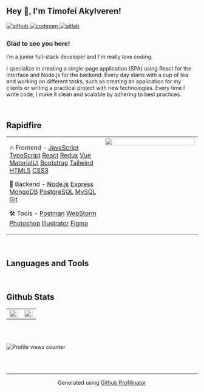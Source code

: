 ## Hey 👋, I'm Timofei Akylveren!  
  

<a href="https://github.com/TimProger" target="_blank">
<img src=https://img.shields.io/badge/github-%2324292e.svg?&style=for-the-badge&logo=github&logoColor=white alt=github style="margin-bottom: 5px;" />
</a>
<a href="https://codepen.com/timakyl" target="_blank">
<img src=https://img.shields.io/badge/codepen-%23131417.svg?&style=for-the-badge&logo=codepen&logoColor=white alt=codepen style="margin-bottom: 5px;" />
</a>
<a href="https://gitlab.com/TimProger" target="_blank">
<img src=https://img.shields.io/badge/gitlab-330F63.svg?&style=for-the-badge&logo=gitlab&logoColor=white alt=gitlab style="margin-bottom: 5px;" />
</a>  
  



### Glad to see you here!  
I’m a junior full-stack developer and I'm really love coding.

I specialize in creating a single-page application (SPA) using React for the interface and Node.js for the backend. Every day starts with a cup of tea and working on different tasks, such as creating an application for my clients or writing a practical project with new technologies. Every time I write code, I make it clean and scalable by adhering to best practices.  
  

<br/>  


## Rapidfire  
<table><tr><td valign="top" width="50%">

🔥 Frontend - 
[JavaScript](https://www.javascript.com/)
[TypeScript](https://www.typescriptlang.org/)
[React](https://reactjs.org/)
[Redux](https://redux.js.org/)
[Vue](https://vuejs.org/)
[MaterialUI](https://mui.com/)
[Bootstrap](https://getbootstrap.com/)
[Tailwind](https://tailwindcss.com/)
[HTML5](https://html.com/)
[CSS3](https://www.w3.org/Style/CSS/Overview.en.html)  
  

📝 Backend - 
[Node.js](https://nodejs.org/en/)
[Express](https://expressjs.com/)
[MongoDB](https://www.mongodb.com/)
[PostgreSQL](https://www.postgresql.org/)
[MySQL](https://www.mysql.com/)
[Git](https://git-scm.com/)  
  

 🛠️ Tools - 
[Postman](https://www.postman.com/)
[WebStorm](https://www.jetbrains.com/ru-ru/webstorm/)
[Photoshop](https://www.adobe.com/ru/products/photoshop.html)
[Illustrator](https://www.adobe.com/ru/products/illustrator.html)
[Figma](https://www.figma.com/)  


</td><td valign="top" width="50%">

<div align="center">
<img src="https://rishavanand.github.io/static/images/greetings.gif" align="center" style="width: 100%" />
</div>  


</td></tr></table>  

<br/>  


## Languages and Tools  
  
  

<br/>  


## Github Stats  
<table width="100%"><tr><td valign="top" width="50%">

<img src="https://github-readme-stats.vercel.app/api?username=TimProger&show_icons=true&count_private=true&hide_border=true" align="left" style="width: 100%" />

</td><td valign="top" width="50%">

<img src="https://github-readme-stats.vercel.app/api/top-langs/?username=TimProger&hide_border=true&layout=compact" align="left"  style="width: 100%" />

</td></tr></table>  

<br/>  

  

<br/>  

![Profile views counter](https://komarev.com/ghpvc/?username=TimProger&&style=flat-square)  
  

<br/>  


<br />

----
<div align="center">Generated using <a href="https://profilinator.rishav.dev/" target="_blank">Github Profilinator</a></div>
